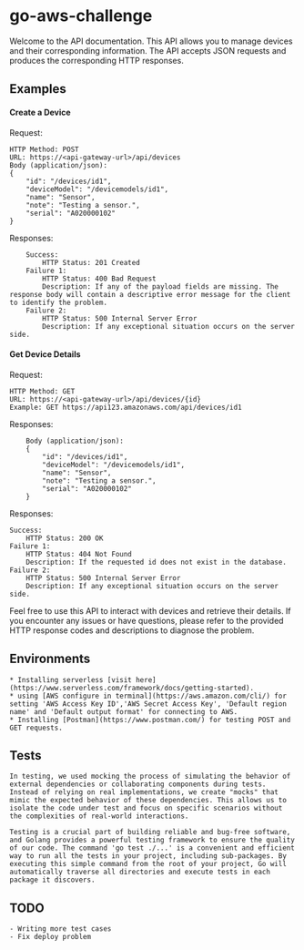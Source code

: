 # go-aws-challenge
Welcome to the API documentation. This API allows you to manage devices and their corresponding information. The API accepts JSON requests and produces the corresponding HTTP responses.

## Examples

#### Create a Device

Request:

    HTTP Method: POST
    URL: https://<api-gateway-url>/api/devices
    Body (application/json):
    {
        "id": "/devices/id1",
        "deviceModel": "/devicemodels/id1",
        "name": "Sensor",
        "note": "Testing a sensor.",
        "serial": "A020000102"
    }

Responses:

        Success:
            HTTP Status: 201 Created
        Failure 1:
            HTTP Status: 400 Bad Request
            Description: If any of the payload fields are missing. The response body will contain a descriptive error message for the client to identify the problem.
        Failure 2:
            HTTP Status: 500 Internal Server Error
            Description: If any exceptional situation occurs on the server side.

#### Get Device Details

Request:

    HTTP Method: GET
    URL: https://<api-gateway-url>/api/devices/{id}
    Example: GET https://api123.amazonaws.com/api/devices/id1

Responses:

        Body (application/json):
        {
            "id": "/devices/id1",
            "deviceModel": "/devicemodels/id1",
            "name": "Sensor",
            "note": "Testing a sensor.",
            "serial": "A020000102"
        }

Responses:
            
    Success:
        HTTP Status: 200 OK
    Failure 1:
        HTTP Status: 404 Not Found
        Description: If the requested id does not exist in the database.
    Failure 2:
        HTTP Status: 500 Internal Server Error
        Description: If any exceptional situation occurs on the server side.

Feel free to use this API to interact with devices and retrieve their details. If you encounter any issues or have questions, please refer to the provided HTTP response codes and descriptions to diagnose the problem.

## Environments
    * Installing serverless [visit here](https://www.serverless.com/framework/docs/getting-started).
    * using [AWS configure in terminal](https://aws.amazon.com/cli/) for setting 'AWS Access Key ID','AWS Secret Access Key', 'Default region name' and 'Default output format' for connecting to AWS.
    * Installing [Postman](https://www.postman.com/) for testing POST and GET requests.

## Tests
    In testing, we used mocking the process of simulating the behavior of external dependencies or collaborating components during tests. Instead of relying on real implementations, we create "mocks" that mimic the expected behavior of these dependencies. This allows us to isolate the code under test and focus on specific scenarios without the complexities of real-world interactions.

    Testing is a crucial part of building reliable and bug-free software, and Golang provides a powerful testing framework to ensure the quality of our code. The command 'go test ./...' is a convenient and efficient way to run all the tests in your project, including sub-packages. By executing this simple command from the root of your project, Go will automatically traverse all directories and execute tests in each package it discovers.

## TODO
    - Writing more test cases
    - Fix deploy problem
